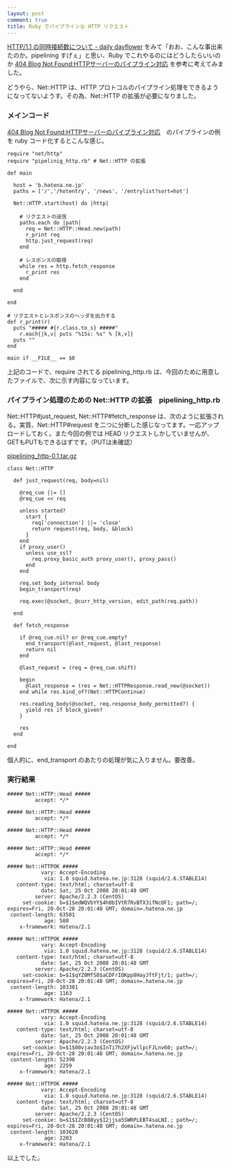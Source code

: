 ```yaml
---
layout: post
comment: true
title: Ruby でパイプラインな HTTP リクエスト
---
```

<a href="http://d.hatena.ne.jp/dayflower/20081024/1224830945">HTTP/1.1 の同時接続数について - daily dayflower</a> をみて「おお、こんな事出来たのか。pipelining すげぇ」と思い、Ruby でこれやるのにはどうしたらいいのか <a href="http://blog.livedoor.jp/dankogai/archives/50719947.html">404 Blog Not Found:HTTPサーバーのパイプライン対応</a> を参考に考えてみました。

どうやら、Net::HTTP は、HTTP プロトコルのパイプライン処理をできるようになってないようす。その為、Net::HTTP の拡張が必要になりました。

### メインコード
<a href="http://blog.livedoor.jp/dankogai/archives/50719947.html">404 Blog Not Found:HTTPサーバーのパイプライン対応</a>　のパイプラインの例を ruby コード化するとこんな感じ。
~~~~~~~~~~~~~~~~~~~~~
require "net/http"
require "pipelinig_http.rb" # Net::HTTP の拡張

def main

  host = 'b.hatena.ne.jp'
  paths = ['/','/hotentry', '/news', '/entrylist?sort=hot']

  Net::HTTP.start(host) do |http|

    # リクエストの送信
    paths.each do |path|
      req = Net::HTTP::Head.new(path)
      r_print req
      http.just_request(req)
    end

    # レスポンスの取得
    while res = http.fetch_response
      r_print res
    end

  end

end

# リクエストとレスポンスのヘッダを出力する
def r_print(r)
  puts "##### #{r.class.to_s} #####"
    r.each{|k,v| puts "%15s: %s" % [k,v]}
  puts ""
end

main if __FILE__ == $0
~~~~~~~~~~~~~~~~~~~~~
上記のコードで、require されてる pipelining_http.rb は、今回のために用意したファイルで、次に示す内容になっています。

### パイプライン処理のための Net::HTTP の拡張　pipelining_http.rb

Net::HTTP#just_request, Net::HTTP#fetch_response は、次のように拡張される。実質、Net::HTTP#request を二つに分断した感じなってます。一応アップロードしておく。また今回の例では HEAD リクエストしかしていませんが、GETもPUTもできるはずです。（PUTは未確認）

<a href="http://k-ui.jp/dl/pipelining_http-0.1.tar.gz">pipelining_http-0.1.tar.gz</a>

~~~~~~~~~~~~~~~~~~~~~
class Net::HTTP

  def just_request(req, body=nil)

    @req_cue ||= []
    @req_cue << req

    unless started?
      start {
        req['connection'] ||= 'close'
        return request(req, body, &block)
      }
    end
    if proxy_user()
      unless use_ssl?
        req.proxy_basic_auth proxy_user(), proxy_pass()
      end
    end

    req.set_body_internal body
    begin_transport(req)

    req.exec(@socket, @curr_http_version, edit_path(req.path))

  end

  def fetch_response

    if @req_cue.nil? or @req_cue.empty?
      end_transport(@last_request, @last_response)
      return nil
    end

    @last_request = (req = @req_cue.shift)

    begin
      @last_response = (res = Net::HTTPResponse.read_new(@socket))
    end while res.kind_of?(Net::HTTPContinue)

    res.reading_body(@socket, req.response_body_permitted?) {
      yield res if block_given?
    }

    res
  end

end
~~~~~~~~~~~~~~~~~~~~~

個人的に、end_transport のあたりの処理が気に入りません。要改善。

### 実行結果
~~~~~~~~~~~~~~~~~~~~~
##### Net::HTTP::Head #####
         accept: */*

##### Net::HTTP::Head #####
         accept: */*

##### Net::HTTP::Head #####
         accept: */*

##### Net::HTTP::Head #####
         accept: */*

##### Net::HTTPOK #####
           vary: Accept-Encoding
            via: 1.0 squid.hatena.ne.jp:3128 (squid/2.6.STABLE14)
   content-type: text/html; charset=utf-8
           date: Sat, 25 Oct 2008 20:01:48 GMT
         server: Apache/2.2.3 (CentOS)
     set-cookie: b=$1$edWQVbYY$4h0bIVtR7RvBTX3ifNcOF1; path=/; expires=Fri, 20-Oct-28 20:01:48 GMT; domain=.hatena.ne.jp
 content-length: 63501
            age: 588
    x-framework: Hatena/2.1

##### Net::HTTPOK #####
           vary: Accept-Encoding
            via: 1.0 squid.hatena.ne.jp:3128 (squid/2.6.STABLE14)
   content-type: text/html; charset=utf-8
           date: Sat, 25 Oct 2008 20:01:48 GMT
         server: Apache/2.2.3 (CentOS)
     set-cookie: b=$1$qYZ0MfS0$aCDFrIOKpp8HayJftFjt/1; path=/; expires=Fri, 20-Oct-28 20:01:48 GMT; domain=.hatena.ne.jp
 content-length: 103301
            age: 1163
    x-framework: Hatena/2.1

##### Net::HTTPOK #####
           vary: Accept-Encoding
            via: 1.0 squid.hatena.ne.jp:3128 (squid/2.6.STABLE14)
   content-type: text/html; charset=utf-8
           date: Sat, 25 Oct 2008 20:01:48 GMT
         server: Apache/2.2.3 (CentOS)
     set-cookie: b=$1$00vjav3o$InTi7h2XFjwllpcFJLnv60; path=/; expires=Fri, 20-Oct-28 20:01:48 GMT; domain=.hatena.ne.jp
 content-length: 52390
            age: 2259
    x-framework: Hatena/2.1

##### Net::HTTPOK #####
           vary: Accept-Encoding
            via: 1.0 squid.hatena.ne.jp:3128 (squid/2.6.STABLE14)
   content-type: text/html; charset=utf-8
           date: Sat, 25 Oct 2008 20:01:48 GMT
         server: Apache/2.2.3 (CentOS)
     set-cookie: b=$1$IZcB88yy$I2jjsa5SWRPLEBT4saLNI.; path=/; expires=Fri, 20-Oct-28 20:01:48 GMT; domain=.hatena.ne.jp
 content-length: 103620
            age: 2203
    x-framework: Hatena/2.1

~~~~~~~~~~~~~~~~~~~~~

以上でした。

